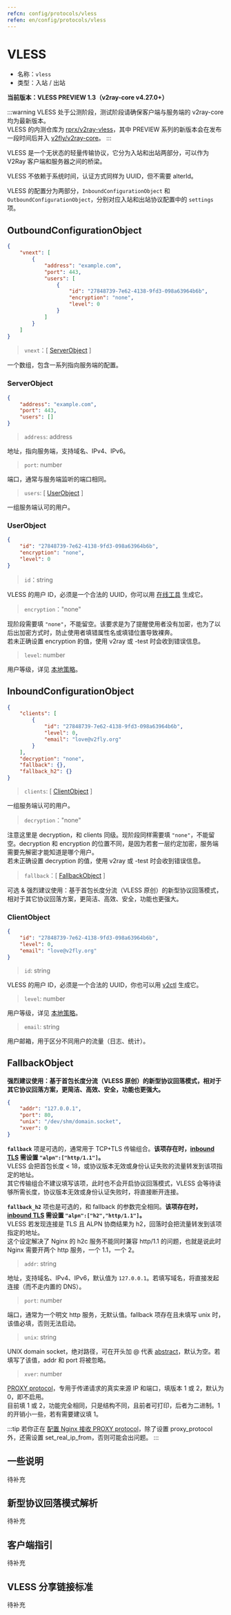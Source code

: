 ```yaml
---
refcn: config/protocols/vless
refen: en/config/protocols/vless
---
```


# VLESS

- 名称：`vless`
- 类型：入站 / 出站

**当前版本：VLESS PREVIEW 1.3（v2ray-core v4.27.0+）**

:::warning
VLESS 处于公测阶段，测试阶段请确保客户端与服务端的 v2ray-core 均为最新版本。</br>
VLESS 的内测仓库为 [rprx/v2ray-vless](https://github.com/rprx/v2ray-vless)，其中 PREVIEW 系列的新版本会在发布一段时间后并入 [v2fly/v2ray-core](https://github.com/v2fly/v2ray-core)。
:::

VLESS 是一个无状态的轻量传输协议，它分为入站和出站两部分，可以作为 V2Ray 客户端和服务器之间的桥梁。

VLESS 不依赖于系统时间，认证方式同样为 UUID，但不需要 alterId。

VLESS 的配置分为两部分，`InboundConfigurationObject` 和 `OutboundConfigurationObject`，分别对应入站和出站协议配置中的 `settings` 项。

## OutboundConfigurationObject

```json
{
    "vnext": [
        {
            "address": "example.com",
            "port": 443,
            "users": [
                {
                    "id": "27848739-7e62-4138-9fd3-098a63964b6b",
                    "encryption": "none",
                    "level": 0
                }
            ]
        }
    ]
}
```

> `vnext`：\[ [ServerObject](#serverobject) \]

一个数组，包含一系列指向服务端的配置。

### ServerObject

```json
{
    "address": "example.com",
    "port": 443,
    "users": []
}
```

> `address`: address

地址，指向服务端，支持域名、IPv4、IPv6。

> `port`: number

端口，通常与服务端监听的端口相同。

> `users`: \[ [UserObject](#userobject) \]

一组服务端认可的用户。

### UserObject

```json
{
    "id": "27848739-7e62-4138-9fd3-098a63964b6b",
    "encryption": "none",
    "level": 0
}
```

> `id`：string

VLESS 的用户 ID，必须是一个合法的 UUID，你可以用 [在线工具](https://www.v2fly.org/awesome/tools.html#%E5%9C%A8%E7%BA%BF%E5%B7%A5%E5%85%B7) 生成它。

> `encryption`："none"

现阶段需要填 `"none"`，不能留空。该要求是为了提醒使用者没有加密，也为了以后出加密方式时，防止使用者填错属性名或填错位置导致裸奔。</br>
若未正确设置 encryption 的值，使用 v2ray 或 -test 时会收到错误信息。

> `level`: number

用户等级，详见 [本地策略](../policy.md)。

## InboundConfigurationObject

```json
{
    "clients": [
        {
            "id": "27848739-7e62-4138-9fd3-098a63964b6b",
            "level": 0,
            "email": "love@v2fly.org"
        }
    ],
    "decryption": "none",
    "fallback": {},
    "fallback_h2": {}
}
```

> `clients`: \[ [ClientObject](#clientobject) \]

一组服务端认可的用户。

> `decryption`："none"

注意这里是 decryption，和 clients 同级。现阶段同样需要填 `"none"`，不能留空。decryption 和 encryption 的位置不同，是因为若套一层约定加密，服务端需要先解密才能知道是哪个用户。</br>
若未正确设置 decryption 的值，使用 v2ray 或 -test 时会收到错误信息。

> `fallback`：\[ [FallbackObject](#fallbackobject) \]

可选 & 强烈建议使用：基于首包长度分流（VLESS 原创）的新型协议回落模式，相对于其它协议回落方案，更简洁、高效、安全，功能也更强大。

### ClientObject

```json
{
    "id": "27848739-7e62-4138-9fd3-098a63964b6b",
    "level": 0,
    "email": "love@v2fly.org"
}
```

> `id`: string

VLESS 的用户 ID，必须是一个合法的 UUID，你也可以用 [v2ctl](https://www.v2fly.org/guide/command.html#v2ctl) 生成它。

> `level`: number

用户等级，详见 [本地策略](../policy.md)。

> `email`: string

用户邮箱，用于区分不同用户的流量（日志、统计）。

## FallbackObject

**强烈建议使用：基于首包长度分流（VLESS 原创）的新型协议回落模式，相对于其它协议回落方案，更简洁、高效、安全，功能也更强大。**

```json
{
    "addr": "127.0.0.1",
    "port": 80,
    "unix": "/dev/shm/domain.socket",
    "xver": 0
}
```

**`fallback`** 项是可选的，通常用于 TCP+TLS 传输组合。**该项存在时，[inbound TLS](https://www.v2fly.org/config/transport.html#tlsobject) 需设置 `"alpn":["http/1.1"]`。**</br>
VLESS 会把首包长度 < 18，或协议版本无效或身份认证失败的流量转发到该项指定的地址。</br>
其它传输组合不建议填写该项，此时也不会开启协议回落模式，VLESS 会等待读够所需长度，协议版本无效或身份认证失败时，将直接断开连接。

**`fallback_h2`** 项也是可选的，和 fallback 的参数完全相同。**该项存在时，[inbound TLS](https://www.v2fly.org/config/transport.html#tlsobject) 需设置 `"alpn":["h2","http/1.1"]`。**</br>
VLESS 若发现连接是 TLS 且 ALPN 协商结果为 h2，回落时会把流量转发到该项指定的地址。</br>
这个设定解决了 Nginx 的 h2c 服务不能同时兼容 http/1.1 的问题，也就是说此时 Nginx 需要开两个 http 服务，一个 1.1，一个 2。

> `addr`: string

地址，支持域名、IPv4、IPv6，默认值为 `127.0.0.1`。若填写域名，将直接发起连接（而不走内置的 DNS）。

> `port`: number

端口，通常为一个明文 http 服务，无默认值。fallback 项存在且未填写 unix 时，该值必填，否则无法启动。

> `unix`: string

UNIX domain socket，绝对路径，可在开头加 @ 代表 [abstract](https://www.man7.org/linux/man-pages/man7/unix.7.html)，默认为空。若填写了该值，addr 和 port 将被忽略。

> `xver`: number

[PROXY protocol](https://www.haproxy.org/download/2.2/doc/proxy-protocol.txt)，专用于传递请求的真实来源 IP 和端口，填版本 1 或 2，默认为 0，即不启用。</br>
目前填 1 或 2，功能完全相同，只是结构不同，且前者可打印，后者为二进制。1 的开销小一些，若有需要建议填 1。

:::tip
若你正在 [配置 Nginx 接收 PROXY protocol](https://docs.nginx.com/nginx/admin-guide/load-balancer/using-proxy-protocol/#configuring-nginx-to-accept-the-proxy-protocol)，除了设置 proxy_protocol 外，还需设置 set_real_ip_from，否则可能会出问题。
:::

## 一些说明

待补充

## 新型协议回落模式解析

待补充

## 客户端指引

待补充

## VLESS 分享链接标准

待补充
